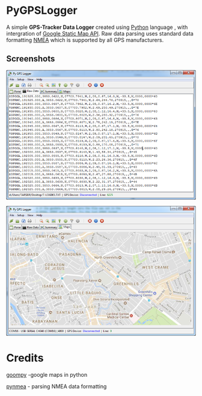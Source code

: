 # PyGPSLogger

A simple **GPS-Tracker Data Logger** created using [Python](https://www.python.org/) language , with intergration of [ Google Static Map API](https://developers.google.com/maps/documentation/static-maps/).
Raw data parsing uses standard data formatting [NMEA](http://www.gpsinformation.org/dale/nmea.htm) which is supported by all GPS manufacturers.





## Screenshots
![GPSRaw](/images/gps-raw.png?raw=true "GPS Raw Data")

![GPSMap](/images/gps-map.png?raw=true "Google Static Map")

# Credits
[goompy](https://github.com/simondlevy/GooMPy) -google maps in python

[pynmea](https://pypi.python.org/pypi/pynmea/0.6.0) - parsing NMEA data formatting


